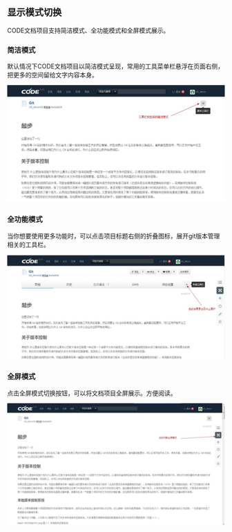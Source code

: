 ## 显示模式切换

CODE文档项目支持简洁模式、全功能模式和全屏模式展示。

### 简洁模式

默认情况下CODE文档项目以简洁模式呈现，常用的工具菜单栏悬浮在页面右侧，把更多的空间留给文字内容本身。

![](images/FAQ_8_3_1.jpg)

### 全功能模式

当你想要使用更多功能时，可以点击项目标题右侧的折叠图标，展开git版本管理相关的工具栏。

![](images/FAQ_8_3_2.jpg)

### 全屏模式

点击全屏模式切换按钮，可以将文档项目全屏展示。方便阅读。

![](images/FAQ_8_3_3.jpg)
